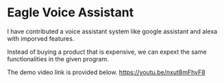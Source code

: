 # Eagle Voice Assistant 

I have contributed a voice assistant system like google assistant and alexa with imporved features.

Instead of buying a product that is expensive, we can expext the same functionalities in the given program.

The demo video link is provided below.
https://youtu.be/nxut8mFhvF8
